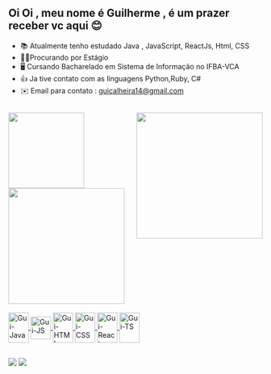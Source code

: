 ## Oi Oi , meu nome é Guilherme  , é um prazer receber vc aqui 😊


- 📚 Atualmente tenho estudado  Java , JavaScript, ReactJs, Html, CSS
- 🧑‍💼Procurando por Estágio 
- 🖥️ Cursando Bacharelado em Sistema de Informação no IFBA-VCA
- 👍 Ja tive contato com as linguagens Python,Ruby, C#
- ✉️ Email para contato : guicalheira14@gmail.com


##
<img align="right" width="250px" src="[https://static.vecteezy.com/ti/vetor-gratis/p3/2445475-jovem-programador-concentrando-se-em-tecnologias-de-programacao-e-codificacao-vetor.jpg](https://i.pinimg.com/564x/fd/02/74/fd0274f102f61ca3028a940445f46e14.jpg)"/>

<div align="left" >
  <a href="https://github.com/guicalheira">
  <img height="150em" src="https://github-readme-stats.vercel.app/api?username=guicalheira&show_icons=true&theme=algolia&count_private=true&include_all_commits=true"/>
  <div align="left" >
  <a href="https://github.com/guicalheira">
  <img  height="230em"src="https://github-readme-stats.vercel.app/api/top-langs/?username=guicalheira&langs_count=7&theme=algolia"/>
</div>
<div style="display: inline_block"><br>
  <img align="center" alt="Gui-Java" height="60" width="40" src="https://cdn.jsdelivr.net/gh/devicons/devicon/icons/java/java-original-wordmark.svg">
  <img align="center" alt="Gui-JS" height="45" width="40" src="https://cdn.jsdelivr.net/gh/devicons/devicon/icons/javascript/javascript-plain.svg">
  <img align="center" alt="Gui-HTML"height="60" width= "40" src="https://cdn.jsdelivr.net/gh/devicons/devicon/icons/html5/html5-original.svg">
  <img align="center" alt="Gui-CSS"height="60" width= "40" src="https://cdn.jsdelivr.net/gh/devicons/devicon/icons/css3/css3-original.svg">
  <img align="center" alt ="Gui-React" height= "60" width = "40" src="https://cdn.jsdelivr.net/gh/devicons/devicon/icons/react/react-original-wordmark.svg">
  <img align="center" alt ="Gui-TS" height= "60" width = "40" src="https://cdn.jsdelivr.net/gh/devicons/devicon/icons/typescript/typescript-original.svg">

</div>

##

</div>
<a href=https://www.instagram.com/calheira_gui/ target="_blank"><img src="https://img.shields.io/badge/-Instagram-%23E4405F?style=for-the-badge&logo=instagram&logoColor=white" target="_blank"></a>
 <a href=https://www.linkedin.com/in/guilherme-calheira-de-almeida-9bb9bb254/ target="_blank"><img src="https://img.shields.io/badge/-LinkedIn-%230077B5?style=for-the-badge&logo=linkedin&logoColor=white" target="_blank"></a>
</div>

